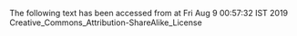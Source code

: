 The following text has been accessed from at Fri Aug 9 00:57:32 IST 2019
Creative_Commons_Attribution-ShareAlike_License
